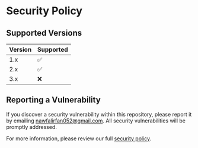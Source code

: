 # Security Policy

## Supported Versions

| Version | Supported          |
|---------|--------------------|
| 1.x     | :white_check_mark: |
| 2.x     | :white_check_mark: |
| 3.x     | :x:                |

## Reporting a Vulnerability

If you discover a security vulnerability within this repository, please report it by emailing [nawfalirfan052@gmail.com](mailto:nawfalirfan052@gmail.com). 
All security vulnerabilities will be promptly addressed.

For more information, please review our full [security policy](https://github.com/[xfalzz]/[repo]/security/policy).
